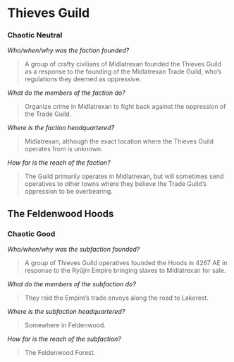 # Thieves Guild
### Chaotic Neutral

_Who/when/why was the faction founded?_

> A group of crafty civilians of Midlatrexan founded the Thieves Guild as a response to the founding of the Midlatrexan Trade Guild, who’s regulations they deemed as oppressive.

_What do the members of the faction do?_

> Organize crime in Midlatrexan to fight back against the oppression of the Trade Guild.

_Where is the faction headquartered?_

> Midlatrexan, although the exact location where the Thieves Guild operates from is unknown.

_How far is the reach of the faction?_

> The Guild primarily operates in Midlatrexan, but will sometimes send operatives to other towns where they believe the Trade Guild’s oppression to be overbearing.

## The Feldenwood Hoods
### Chaotic Good

_Who/when/why was the subfaction founded?_

> A group of Thieves Guild operatives founded the Hoods in 4267 AE in response to the Ryūjin Empire bringing slaves to Midlatrexan for sale.

_What do the members of the subfaction do?_

> They raid the Empire’s trade envoys along the road to Lakerest.

_Where is the subfaction headquartered?_

> Somewhere in Feldenwood.

_How far is the reach of the subfaction?_

> The Feldenwood Forest.
